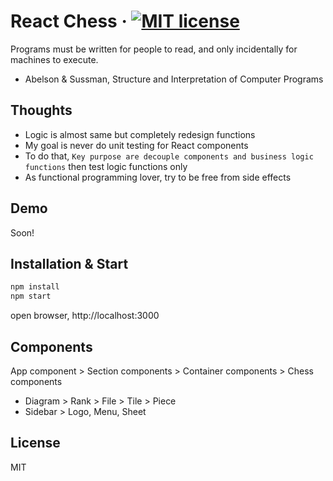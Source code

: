 # React Chess &middot; [![MIT license](http://img.shields.io/badge/license-MIT-brightgreen.svg)](LICENSE.md)

Programs must be written for people to read, and only incidentally for machines to execute.

- Abelson & Sussman, Structure and Interpretation of Computer Programs

## Thoughts

- Logic is almost same but completely redesign functions
- My goal is never do unit testing for React components
- To do that, `Key purpose are decouple components and business logic functions` then test logic functions only
- As functional programming lover, try to be free from side effects

## Demo

Soon!

## Installation & Start

```bash
npm install
npm start
```

open browser, http://localhost:3000

## Components

App component > Section components > Container components > Chess components
- Diagram > Rank > File > Tile > Piece
- Sidebar > Logo, Menu, Sheet

## License

MIT
